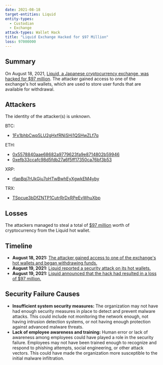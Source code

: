 ```yaml
---
date: 2021-08-18
target-entities: Liquid
entity-types:
  - Custodian
  - Exchange
attack-types: Wallet Hack
title: "Liquid Exchange Hacked for $97 Million"
loss: 97000000
---
```


## Summary

On August 18, 2021, [Liquid, a Japanese cryptocurrency exchange, was hacked for $97 million](https://cryptobriefing.com/japanese-crypto-exchange-liquid-suffers-97m-hack/). The attacker gained access to one of the exchange's hot wallets, which are used to store user funds that are available for withdrawal.

## Attackers

The identity of the attacker(s) is unknown.

BTC:

- [1Fx1bhbCwp5LU2gHxfRNiSHi1QSHwZLf7q](https://www.blockchain.com/explorer/addresses/btc/1Fx1bhbCwp5LU2gHxfRNiSHi1QSHwZLf7q)

ETH:

- [0x5578840aae68682a9779623fa9e8714802b59946](https://etherscan.io/address/0x5578840aae68682a9779623fa9e8714802b59946)
- [0xefb33ccafc98d5fdb27a6f5ff17350ca76bf3b53](https://etherscan.io/address/0xefb33ccafc98d5fdb27a6f5ff17350ca76bf3b53)

XRP:

- [rfapBqj7rUkGju7oHTwBwhEyXgwkEM4yby](https://xrpscan.com/account/rfapBqj7rUkGju7oHTwBwhEyXgwkEM4yby)

TRX:

- [TSpcue3bDfZNTP1CutrRrDxRPeEvWhuXbp](https://tronscan.org/#/address/TSpcue3bDfZNTP1CutrRrDxRPeEvWhuXbp)

## Losses

The attackers managed to steal a total of [$97 million](https://www.elliptic.co/blog/liquid-exchange-hacked-94-million-stolen) worth of cryptocurrency from the Liquid hot wallet.

## Timeline

- **August 18, 2021:** [The attacker gained access to one of the exchange's hot wallets and began withdrawing funds.](https://etherscan.io/tx/0xb23924dde82c374edb3b05e92b0aa3004376a6f82fd9c94e0b752bd0223b8757)
- **August 19, 2021:** [Liquid reported a security attack on its hot wallets.](https://twitter.com/Liquid_Global/status/1428176357515612165)
- **August 19, 2021:** [Liquid announced that the hack had resulted in a loss of $97 million.](https://blog.liquid.com/warm-wallet-incident)

## Security Failure Causes

- **Insufficient system security measures:** The organization may not have had enough security measures in place to detect and prevent malware attacks. This could include not monitoring the network enough, not having intrusion detection systems, or not having enough protection against advanced malware threats.
- **Lack of employee awareness and training:** Human error or lack of awareness among employees could have played a role in the security failure. Employees may not have been trained enough to recognize and respond to phishing attempts, social engineering, or other attack vectors. This could have made the organization more susceptible to the initial malware infiltration.
